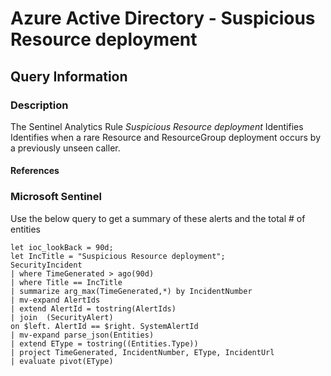 # Azure Active Directory - Suspicious Resource deployment

## Query Information

### Description

The Sentinel Analytics Rule *Suspicious Resource deployment* Identifies Identifies when a rare Resource and ResourceGroup deployment occurs by a previously unseen caller.

#### References

### Microsoft Sentinel

Use the below query to get a summary of these alerts and the total # of entities

```kql
let ioc_lookBack = 90d;
let IncTitle = "Suspicious Resource deployment";
SecurityIncident
| where TimeGenerated > ago(90d)
| where Title == IncTitle
| summarize arg_max(TimeGenerated,*) by IncidentNumber
| mv-expand AlertIds
| extend AlertId = tostring(AlertIds)
| join  (SecurityAlert)
on $left. AlertId == $right. SystemAlertId
| mv-expand parse_json(Entities)
| extend EType = tostring((Entities.Type))
| project TimeGenerated, IncidentNumber, EType, IncidentUrl
| evaluate pivot(EType)
```
